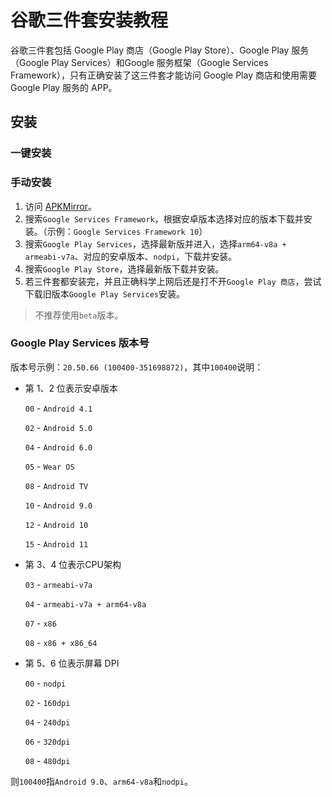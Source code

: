 # 谷歌三件套安装教程


谷歌三件套包括 Google Play 商店（Google Play Store）、Google Play 服务（Google Play Services）和Google 服务框架（Google Services Framework），只有正确安装了这三件套才能访问 Google Play 商店和使用需要 Google Play 服务的 APP。

<!--more-->

## 安装

### 一键安装



### 手动安装

1. 访问 [APKMirror](https://www.apkmirror.com/)。
2. 搜索`Google Services Framework`，根据安卓版本选择对应的版本下载并安装。（示例：`Google Services Framework 10`）
3. 搜索`Google Play Services`，选择最新版并进入，选择`arm64-v8a + armeabi-v7a`、对应的安卓版本、`nodpi`，下载并安装。
4. 搜索`Google Play Store`，选择最新版下载并安装。
5. 若三件套都安装完，并且正确科学上网后还是打不开`Google Play 商店`，尝试下载旧版本`Google Play Services`安装。

> 不推荐使用`beta`版本。

### Google Play Services 版本号

版本号示例：`20.50.66 (100400-351698872)`，其中`100400`说明：

- 第 1、2 位表示安卓版本

   `00` - `Android 4.1`

   `02` - `Android 5.0`

   `04` - `Android 6.0`

   `05` - `Wear OS`

   `08` - `Android TV`

   `10` - `Android 9.0`

   `12` - `Android 10`

   `15` - `Android 11`

- 第 3、4 位表示CPU架构

   `03` - `armeabi-v7a`

   `04` - `armeabi-v7a + arm64-v8a`

   `07` - `x86`

   `08` - `x86 + x86_64`

- 第 5、6 位表示屏幕 DPI

   `00` - `nodpi`

   `02` - `160dpi`

   `04` - `240dpi`

   `06` - `320dpi`

   `08` - `480dpi`

则`100400`指`Android 9.0`、`arm64-v8a`和`nodpi`。

